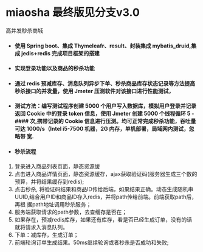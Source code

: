 # miaosha   最终版见分支v3.0
高并发秒杀商城
- #### 使用 Spring boot、集成 Thymeleafr、result、封装集成 mybatis_druid,集成 jedis+redis 完成项目框架的搭建
- #### 实现登录功能以及商品的秒杀功能
- #### 通过 redis 预减库存、消息队列异步下单、秒杀商品库存状态记录等方法提高秒杀接口的并发量，使用 Jmeter 压测软件对该接口进行性能测试，  
- #### 测试方法：编写测试程序创建 5000 个用户写入数据库，模拟用户登录并记录返回 Cookie 中的登录 token 信息，使用 Jmeter 创建 5000 个线程循环 5  - #### 次,携带记录的 Cookie 信息进行压测。均可正常完成秒杀功能，吞吐量可达 1000/s（Intel i5-7500 机器，2G 内存，单机部署，局域网内测试，忽略带         宽.
-  #### 秒杀流程
1. 登录进入商品列表页面，静态资源缓
2. 点击进入商品详情页面，静态资源缓存，ajax获取验证码(服务器生成三个数的预算，并将结果缓存到redis);
3. 点击秒杀, 将验证码结果和商品ID传给后端，如果结果正确。动态生成随机串UUID,结合用户ID和商品ID存入redis，并将path传给前端。前端获取path后，再根    据path地址调用秒杀服务；
4. 服务端获取请求的path参数，去查缓存是否在；
5. 如果存在，预减redis库存，如果还有库存，看是否已经生成订单，没有的话就将请求入消息队列。
6. 下单：减库存，生成订单；
7. 前端轮询订单生成结果。50ms继续轮询或者秒杀是否成功和失败;
